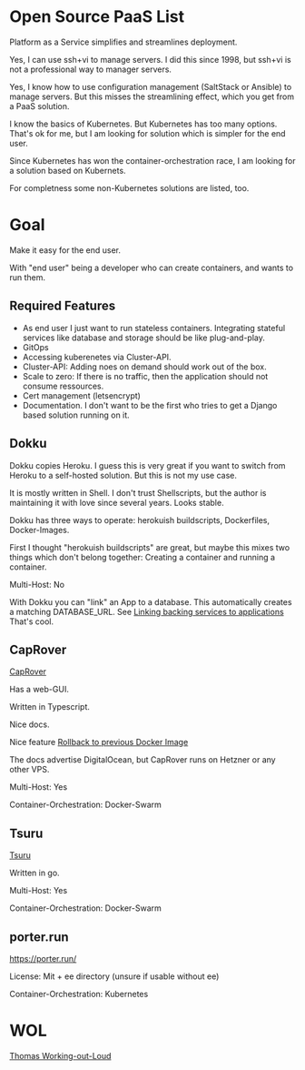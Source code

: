 # Open Source PaaS List

Platform as a Service simplifies and streamlines deployment.

Yes, I can use ssh+vi to manage servers. I did this since 1998, but ssh+vi is not 
a professional way to manager servers.

Yes, I know how to use configuration management (SaltStack or Ansible) to manage servers. But this misses
the streamlining effect, which you get from a PaaS solution.

I know the basics of Kubernetes. But Kubernetes has too many options. That's ok for me, but I am looking for solution
which is simpler for the end user. 

Since Kubernetes has won the container-orchestration race, I am looking for a solution based on Kubernets.

For completness some non-Kubernetes solutions are listed, too.

# Goal

Make it easy for the end user.

With "end user" being a developer who can create containers, and wants to run them.

## Required Features

* As end user I just want to run stateless containers. Integrating stateful services like database and storage should be like plug-and-play.
* GitOps
* Accessing kuberenetes via Cluster-API.
* Cluster-API: Adding noes on demand should work out of the box.
* Scale to zero: If there is no traffic, then the application should not consume ressources.
* Cert management (letsencrypt)
* Documentation. I don't want to be the first who tries to get a Django based solution running on it.

## Dokku

Dokku copies Heroku. I guess this is very great if you want to switch from Heroku to a self-hosted solution. But this
is not my use case.

It is mostly written in Shell. I don't trust Shellscripts, but the author is maintaining it with love since several years. Looks stable.

Dokku has three ways to operate: herokuish buildscripts, Dockerfiles, Docker-Images.

First I thought "herokuish buildscripts" are great, but maybe this mixes two things which don't belong together: Creating a container and running a container.

Multi-Host: No

With Dokku you can "link" an App to a database. This automatically creates a matching DATABASE_URL. 
See [Linking backing services to applications](http://dokku.viewdocs.io/dokku/deployment/application-deployment/#linking-backing-services-to-applications)
That's cool.


## CapRover

[CapRover](https://github.com/caprover/caprover)

Has a web-GUI.

Written in Typescript.

Nice docs.

Nice feature [Rollback to previous Docker Image](https://caprover.com/docs/deployment-methods.html#one-click-rollback)

The docs advertise DigitalOcean, but CapRover runs on Hetzner or any other VPS.

Multi-Host: Yes 

Container-Orchestration: Docker-Swarm

## Tsuru

[Tsuru](https://tsuru.io/)

Written in go.

Multi-Host: Yes

Container-Orchestration: Docker-Swarm

## porter.run

https://porter.run/

License: Mit + ee directory (unsure if usable without ee)

Container-Orchestration: Kubernetes


# WOL

[Thomas Working-out-Loud](//github.com/guettli/wol)

